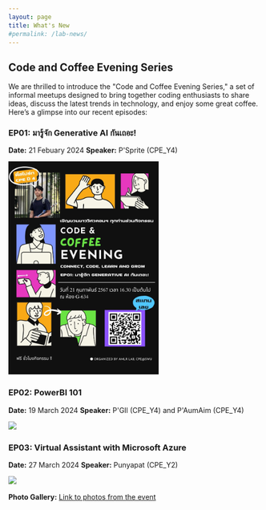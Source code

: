 ```yaml
---
layout: page
title: What's New
#permalink: /lab-news/
---
```


## Code and Coffee Evening Series

We are thrilled to introduce the "Code and Coffee Evening Series," a set of informal meetups designed to bring together coding enthusiasts to share ideas, discuss the latest trends in technology, and enjoy some great coffee. Here’s a glimpse into our recent episodes:

### EP01: มารู้จัก Generative AI กันเถอะ!

**Date:** 21 Febuary 2024
**Speaker:** P'Sprite (CPE_Y4)

<img src="EP01_Poster.jpg" width="300" />

### EP02: PowerBI 101

**Date:** 19 March 2024
**Speaker:** P'GIl (CPE_Y4) and P'AumAim (CPE_Y4)

<img src="EP02_Poster.jpg" width="300" />

### EP03: Virtual Assistant with Microsoft Azure

**Date:** 27 March 2024
**Speaker:** Punyapat (CPE_Y2)

<img src="EP03_Poster.jpg" width="300" />

**Photo Gallery:** [Link to photos from the event](URL_to_photo_gallery)
